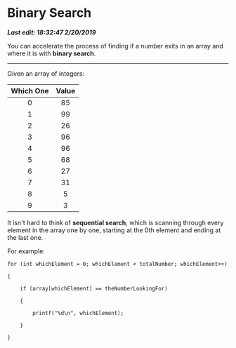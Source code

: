 # Binary Search

***Last edit: 18:32:47 2/20/2019***

You can accelerate the process of finding if a number exits in an array and where it is with **binary search**.

---

Given an array of integers:

Which One | Value
:---: | :---:
0 | 85
1 | 99
2 | 26
3 | 96
4 | 96
5 | 68
6 | 27
7 | 31
8 | 5
9 | 3

It isn't hard to think of **sequential search**, which is scanning through every element in the array one by one, starting at the 0th element and ending at the last one.

For example:

    for (int whichElement = 0; whichElement < totalNumber; whichElement++)
    
    {
    
        if (array[whichElement] == theNumberLookingFor)
    
        {
    
            printf("%d\n", whichElement);
    
        }
    
    }

